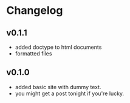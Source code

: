 # Changelog

## v0.1.1

- added doctype to html documents
- formatted files

## v0.1.0

- added basic site with dummy text.
- you might get a post tonight if you're lucky.